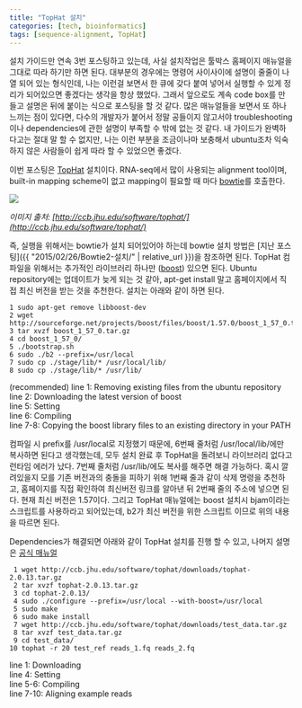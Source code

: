 ```yaml
---
title: "TopHat 설치"
categories: [tech, bioinformatics]
tags: [sequence-alignment, TopHat]
---
```


설치 가이드만 연속 3번 포스팅하고 있는데, 사실 설치작업은 툴박스 홈페이지 매뉴얼을 그대로 따라 하기만 하면 된다. 대부분의 경우에는 명령어 사이사이에 설명이 줄줄이 나열 되어 있는 형식인데, 나는 이런걸 보면서 한 큐에 갖다 붙여 넣어서 실행할 수 있게 정리가 되어있으면 좋겠다는 생각을 항상 했었다. 그래서 앞으로도 계속 code box를 만들고 설명은 뒤에 붙이는 식으로 포스팅을 할 것 같다. 많은 매뉴얼들을 보면서 또 하나 느끼는 점이 있다면, 다수의 개발자가 붙어서 정말 공들이지 않고서야 troubleshooting이나 dependencies에 관한 설명이 부족할 수 밖에 없는 것 같다. 내 가이드가 완벽하다고는 절대 말 할 수 없지만, 나는 이런 부분을 조금이나마 보충해서 ubuntu조차 익숙하지 않은 사람들이 쉽게 따라 할 수 있었으면 좋겠다.

이번 포스팅은 [TopHat](http://ccb.jhu.edu/software/tophat/) 설치이다. RNA-seq에서 많이 사용되는 alignment tool이며, built-in mapping scheme이 없고 mapping이 필요할 때 마다 [bowtie](http://bowtie-bio.sourceforge.net/)를 호출한다.

![](https://iamtaehoon.files.wordpress.com/2015/03/ccbtext_wbg.png)

*이미지 출처: [http://ccb.jhu.edu/software/tophat/](http://ccb.jhu.edu/software/tophat/)*

즉, 실행을 위해서는 bowtie가 설치 되어있어야 하는데 bowtie 설치 방법은 [지난 포스팅]({{ "2015/02/26/Bowtie2-설치/" | relative_url }})을 참조하면 된다. TopHat 컴파일을 위해서는 추가적인 라이브러리 하나만 ([boost](http://www.boost.org/)) 있으면 된다. Ubuntu repository에는 업데이트가 늦게 되는 것 같아, apt-get install 말고 홈페이지에서 직접 최신 버전을 받는 것을 추천한다. 설치는 아래와 같이 하면 된다.

```
1 sudo apt-get remove libboost-dev
2 wget http://sourceforge.net/projects/boost/files/boost/1.57.0/boost_1_57_0.tar.gz
3 tar xvzf boost_1_57_0.tar.gz
4 cd boost_1_57_0/
5 ./bootstrap.sh
6 sudo ./b2 --prefix=/usr/local
7 sudo cp ./stage/lib/* /usr/local/lib/
8 sudo cp ./stage/lib/* /usr/lib/
```

(recommended) line 1: Removing existing files from the ubuntu repository  
line 2: Downloading the latest version of boost  
line 5: Setting  
line 6: Compiling  
line 7-8: Copying the boost library files to an existing directory in your PATH

컴파일 시 prefix를 /usr/local로 지정했기 때문에, 6번째 줄처럼 /usr/local/lib/에만 복사하면 된다고 생각했는데, 모두 설치 완료 후 TopHat을 돌려보니 라이브러리 없다고 런타임 에러가 났다. 7번째 줄처럼 /usr/lib/에도 복사를 해주면 해결 가능하다. 혹시 깔려있을지 모를 기존 버전과의 충돌을 피하기 위해 1번째 줄과 같이 삭제 명령을 추천하고, 홈페이지를 직접 확인하여 최신버전 링크를 알아낸 뒤 2번째 줄의 주소에 넣으면 된다. 현재 최신 버전은 1.57이다. 그리고 TopHat 매뉴얼에는 boost 설치시 bjam이라는 스크립트를 사용하라고 되어있는데, b2가 최신 버전을 위한 스크립트 이므로 위의 내용을 따르면 된다.

Dependencies가 해결되면 아래와 같이 TopHat 설치를 진행 할 수 있고, 나머지 설명은 [공식 매뉴얼](http://ccb.jhu.edu/software/tophat/tutorial.shtml)

```
 1 wget http://ccb.jhu.edu/software/tophat/downloads/tophat-2.0.13.tar.gz
 2 tar xvzf tophat-2.0.13.tar.gz
 3 cd tophat-2.0.13/
 4 sudo ./configure --prefix=/usr/local --with-boost=/usr/local
 5 sudo make
 6 sudo make install
 7 wget http://ccb.jhu.edu/software/tophat/downloads/test_data.tar.gz
 8 tar xvzf test_data.tar.gz
 9 cd test_data/
10 tophat -r 20 test_ref reads_1.fq reads_2.fq
```

line 1: Downloading  
line 4: Setting  
line 5-6: Compiling  
line 7-10: Aligning example reads
